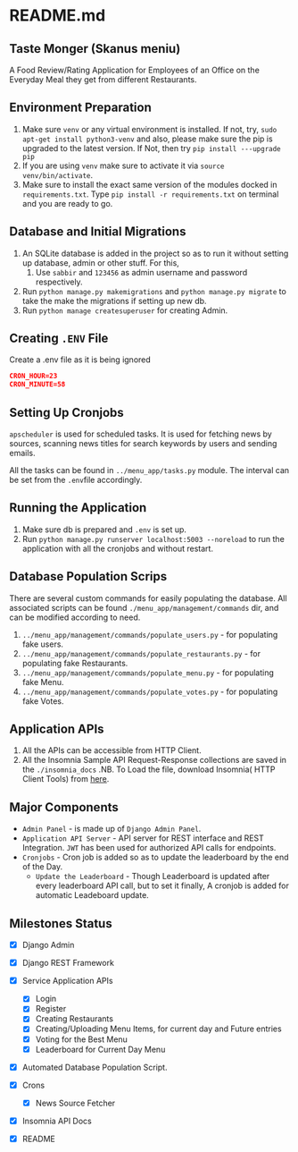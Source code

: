 # README.md

## Taste Monger (Skanus meniu)

A Food Review/Rating Application for Employees of an Office on the Everyday Meal they get from different Restaurants.

## Environment Preparation

1. Make sure `venv` or any virtual environment is installed. If not, try, `sudo apt-get install python3-venv` and also,
   please make sure the pip is upgraded to the latest version. If Not, then try `pip install ---upgrade pip`
2. If you are using `venv` make sure to activate it via `source venv/bin/activate`.
3. Make sure to install the exact same version of the modules docked in `requirements.txt`.
   Type `pip install -r requirements.txt` on terminal and you are ready to go.

## Database and Initial Migrations

1. An SQLite database is added in the project so as to run it without setting up database, admin or other stuff. For
   this,
    1. Use `sabbir` and `123456` as admin username and password respectively.
2. Run `python manage.py makemigrations` and `python manage.py migrate` to take the make the migrations if setting up
   new db.
3. Run `python manage createsuperuser` for creating Admin.

## Creating `.ENV` File

Create a .env file as it is being ignored

```json
CRON_HOUR=23
CRON_MINUTE=58
```

## Setting Up Cronjobs

`apscheduler` is used for scheduled tasks. It is used for fetching news by sources, scanning news titles for search
keywords by users and sending emails.

All the tasks can be found in `../menu_app/tasks.py` module. The interval can be set from the `.env`file accordingly.

## Running the Application

1. Make sure db is prepared and `.env` is set up.
2. Run `python manage.py runserver localhost:5003 --noreload` to run the application with all the cronjobs and without
   restart.

## Database Population Scrips

There are several custom commands for easily populating the database. All associated scripts can be found
`./menu_app/management/commands` dir, and can be modified according to need.

1. `../menu_app/management/commands/populate_users.py` - for populating fake users.
2. `../menu_app/management/commands/populate_restaurants.py` - for populating fake Restaurants.
3. `../menu_app/management/commands/populate_menu.py` - for populating fake Menu.
4. `../menu_app/management/commands/populate_votes.py` - for populating fake Votes.

## Application APIs

1. All the APIs can be accessible from HTTP Client.
2. All the Insomnia Sample API Request-Response collections are saved in the `./insomnia_docs` .NB. To Load the file,
   download Insomnia( HTTP Client Tools) from [here](https://insomnia.rest/download).

## Major Components

- `Admin Panel` - is made up of `Django Admin Panel`.
- `Application API Server` - API server for REST interface and REST Integration. `JWT` has been used for authorized API
  calls for endpoints.
- `Cronjobs` - Cron job is added so as to update the leaderboard by the end of the Day.
    - `Update the Leaderboard` - Though Leaderboard is updated after every leaderboard API call, but to set it finally,
      A cronjob is added for automatic Leadeboard update.

## Milestones Status

- [x]  Django Admin
- [x]  Django REST Framework
- [x]  Service Application APIs
    - [x]  Login
    - [x]  Register
    - [x]  Creating Restaurants
    - [x]  Creating/Uploading Menu Items, for current day and Future entries
    - [x]  Voting for the Best Menu
    - [x]  Leaderboard for Current Day Menu
- [x]  Automated Database Population Script.
- [x]  Crons
    - [x]  News Source Fetcher
- [x]  Insomnia API Docs
- [x]  README

